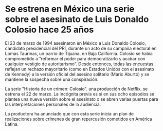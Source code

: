 # Se estrena en México una serie sobre el asesinato de Luis Donaldo Colosio hace 25 años

El 23 de marzo de 1994 asesinaron en México a Luis Donaldo Colosio, candidato presidencial del PRI, durante un acto de su campaña electoral en Lomas Taurinas, un barrio de Tijuana, en Baja California. Colosio se había comprometido a “reformar el poder para democratizarlo y acabar con cualquier vestigio de autoritarismo”. Desde entonces, todas las encuestas reflejan un rechazo mayoritario (como en Estados Unidos con el asesinato de Kennedy) a la versión oficial del asesino solitario (Mario Aburto) y se mantiene la sospecha sobre una conspiración.

La serie "Historia de un crimen: Colosio", una producción de Netflix, se estrena el 22 de marzo. La incógnita previa es si en sus ocho episodios se plantea una nueva versión sobre el asesinato o se abren varias puertas para las interpretaciones personales de la audiencia.

La productora ha anunciado que con esta serie inicia un plan de realizaciones sobre crímenes de gran repercusión cometidos en América Latina.

